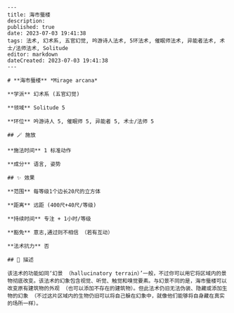 
    ---
    title: 海市蜃楼
    description: 
    published: true
    date: 2023-07-03 19:41:38
    tags: 法术, 幻术系, 五官幻觉, 吟游诗人法术, 5环法术, 催眠师法术, 异能者法术, 术士/法师法术, Solitude
    editor: markdown
    dateCreated: 2023-07-03 19:41:38
    ---

    # **海市蜃楼** *Mirage arcana*

    **学派** 幻术系 (五官幻觉) 

    **领域** Solitude 5

    **环位** 吟游诗人 5, 催眠师 5, 异能者 5, 术士/法师 5

    ## 🪄 施放

    **施法时间** 1 标准动作

    **成分** 语言, 姿势

    ## ✨ 效果  

    **范围** 每等级1个边长20尺的立方体

    **距离** 远距 (400尺+40尺/等级)  

    **持续时间** 专注 + 1小时/等级 

    **豁免** 意志,通过则不相信 （若有互动）

    **法术抗力** 否

    ## 📖 描述

    该法术的功能如同‘幻景 （hallucinatory terrain）’一般，不过你可以用它将区域内的景物彻底改变。该法术的幻象包含视觉、听觉、触觉和嗅觉要素。与幻景不同的是，海市蜃楼可以改变原有建筑物的外观 （也可以添加不存在的建筑物）。但此法术仍旧无法伪装、隐藏或添加生物的幻象 （不过这片区域内的生物仍旧可以将自己躲在幻象中，就像他们能够将自身藏在真实的场所一样）。
    